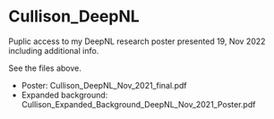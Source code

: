 # Cullison_DeepNL
Puplic access to my DeepNL research poster presented 19, Nov 2022 including additional info.

See the files above.

- Poster: Cullison_DeepNL_Nov_2021_final.pdf 
- Expanded background: Cullison_Expanded_Background_DeepNL_Nov_2021_Poster.pdf
